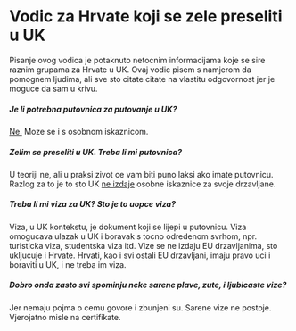 # Vodic za Hrvate koji se zele preseliti u UK
Pisanje ovog vodica je potaknuto netocnim informacijama koje se sire raznim grupama za Hrvate u UK. Ovaj vodic pisem s namjerom da pomognem ljudima, ali sve sto citate citate na vlastitu odgovornost jer je moguce da sam u krivu.

##### Je li potrebna putovnica za putovanje u UK?
[Ne.](https://www.gov.uk/uk-border-control/before-you-leave-for-the-uk) Moze se i s osobnom iskaznicom.

##### Zelim se preseliti u UK. Treba li mi putovnica?
U teoriji ne, ali u praksi zivot ce vam biti puno laksi ako imate putovnicu. Razlog za to je to sto UK [ne izdaje](https://en.wikipedia.org/wiki/Identity_Cards_Act_2006) osobne iskaznice za svoje drzavljane.

##### Treba li mi viza za UK? Sto je to uopce viza?
Viza, u UK kontekstu, je dokument koji se lijepi u putovnicu. Viza omogucava ulazak u UK i boravak s tocno odredenom svrhom, npr. turisticka viza, studentska viza itd. Vize se ne izdaju EU drzavljanima, sto ukljucuje i Hrvate. Hrvati, kao i svi ostali EU drzavljani, imaju pravo uci i boraviti u UK, i ne treba im viza.

##### Dobro onda zasto svi spominju neke sarene plave, zute, i ljubicaste vize?
Jer nemaju pojma o cemu govore i zbunjeni su. Sarene vize ne postoje. Vjerojatno misle na certifikate.
